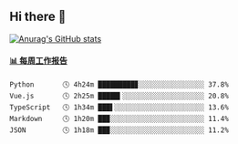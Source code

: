 ## Hi there 👋

[![Anurag's GitHub stats](https://github-readme-stats-orilights.vercel.app/api?username=orilights)](https://github.com/anuraghazra/github-readme-stats)

<!--
**OriLight152/OriLight152** is a ✨ _special_ ✨ repository because its `README.md` (this file) appears on your GitHub profile.

Here are some ideas to get you started:

- 🔭 I’m currently working on ...
- 🌱 I’m currently learning ...
- 👯 I’m looking to collaborate on ...
- 🤔 I’m looking for help with ...
- 💬 Ask me about ...
- 📫 How to reach me: ...
- 😄 Pronouns: ...
- ⚡ Fun fact: ...
-->

<!-- waka-box start -->
#### <a href="https://gist.github.com/92c8d5b388768c10efcba86e82b7c4fb" target="_blank">📊 每周工作报告</a>
```text
Python       🕓 4h24m █████████▊░░░░░░░░░░░░░░░░ 37.8%
Vue.js       🕓 2h25m █████▍░░░░░░░░░░░░░░░░░░░░ 20.8%
TypeScript   🕓 1h34m ███▌░░░░░░░░░░░░░░░░░░░░░░ 13.6%
Markdown     🕓 1h20m ██▉░░░░░░░░░░░░░░░░░░░░░░░ 11.4%
JSON         🕓 1h18m ██▉░░░░░░░░░░░░░░░░░░░░░░░ 11.2%
```
<!-- Powered by https://github.com/journey-ad/waka-box-go . -->
<!-- waka-box end -->
